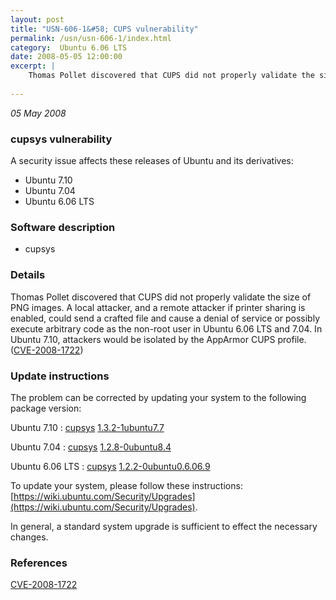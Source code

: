 ```yaml
---
layout: post
title: "USN-606-1&#58; CUPS vulnerability"
permalink: /usn/usn-606-1/index.html
category:  Ubuntu 6.06 LTS
date: 2008-05-05 12:00:00
excerpt: |
    Thomas Pollet discovered that CUPS did not properly validate the size of PNG images. A local attacker, and a remote attacker if printer sharing is enabled, could send a crafted file and cause a denial of service or possibly execute arbitrary code as the non-root user in Ubuntu 6.06 LTS and 7.04. In Ubuntu 7.10, attackers would be isolated by the AppArmor CUPS profile. ([CVE-2008-1722](http://people.ubuntu.com/~ubuntu-security/cve/CVE-2008-1722)) 
    
--- 
```

 
 

*05 May 2008*

### cupsys vulnerability

A security issue affects these releases of Ubuntu and its derivatives:

* Ubuntu 7.10
* Ubuntu 7.04
* Ubuntu 6.06 LTS

### Software description

* cupsys 

### Details

Thomas Pollet discovered that CUPS did not properly validate the size of PNG images. A local attacker, and a remote attacker if printer sharing is enabled, could send a crafted file and cause a denial of service or possibly execute arbitrary code as the non-root user in Ubuntu 6.06 LTS and 7.04. In Ubuntu 7.10, attackers would be isolated by the AppArmor CUPS profile. ([CVE-2008-1722](http://people.ubuntu.com/~ubuntu-security/cve/CVE-2008-1722)) 

### Update instructions

The problem can be corrected by updating your system to the following package version:

Ubuntu 7.10
 : [cupsys](https://launchpad.net/ubuntu/+source/cupsys) <span> [1.3.2-1ubuntu7.7](https://launchpad.net/ubuntu/+source/cupsys/1.3.2-1ubuntu7.7) </span> 

Ubuntu 7.04
 : [cupsys](https://launchpad.net/ubuntu/+source/cupsys) <span> [1.2.8-0ubuntu8.4](https://launchpad.net/ubuntu/+source/cupsys/1.2.8-0ubuntu8.4) </span> 

Ubuntu 6.06 LTS
 : [cupsys](https://launchpad.net/ubuntu/+source/cupsys) <span> [1.2.2-0ubuntu0.6.06.9](https://launchpad.net/ubuntu/+source/cupsys/1.2.2-0ubuntu0.6.06.9) </span> 

To update your system, please follow these instructions: [https://wiki.ubuntu.com/Security/Upgrades](https://wiki.ubuntu.com/Security/Upgrades).

In general, a standard system upgrade is sufficient to effect the necessary changes. 

### References

 
 [CVE-2008-1722](http://people.ubuntu.com/~ubuntu-security/cve/CVE-2008-1722)
 


